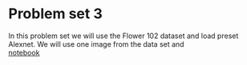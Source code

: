 # Problem set 3

In this problem set we will use the Flower 102 dataset and load preset Alexnet. We will use one image from the data set and  
[notebook](https://colab.research.google.com/drive/1ETB9I7qm8p_siwdpIFzHTf9Ai63XBMhT#scrollTo=qkMqr835N-W2)
